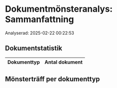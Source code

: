 # Dokumentmönsteranalys: Sammanfattning

Analyserad: 2025-02-22 00:22:53

## Dokumentstatistik

| Dokumenttyp | Antal dokument |
|------------|----------------|

## Mönsterträff per dokumenttyp


